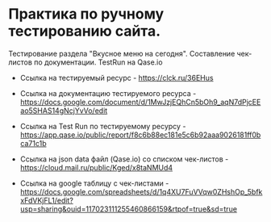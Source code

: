 # Практика по ручному тестированию сайта.
Тестирование раздела "Вкусное меню на сегодня". Составление чек-листов по документации. TestRun на Qase.io


- Ссылка на тестируемый ресурс - https://clck.ru/36EHus

- Ссылка на документацию тестируемого ресурса - https://docs.google.com/document/d/1MwJzjEQhCn5bOh9_aqN7dPjcEEao5SHAS14gNcjYvVo/edit

- Ссылка на Test Run по тестируемому ресурсу - https://app.qase.io/public/report/f8c6b88ec181e5c6b92aaa9026181ff0bca71c1b

- Ссылка на json data файл (Qase.io) со списком чек-листов - https://cloud.mail.ru/public/Kged/x8taNMUd4

- Ссылка на google таблицу с чек-листами - https://docs.google.com/spreadsheets/d/1q4XU7FuVVqw0ZHshOp_5bfkxFdVKjFL1/edit?usp=sharing&ouid=117023111255460866159&rtpof=true&sd=true
